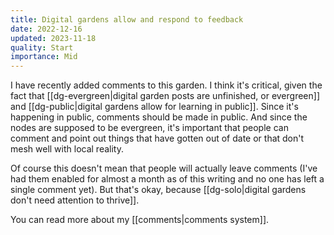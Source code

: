 ```yaml
---
title: Digital gardens allow and respond to feedback
date: 2022-12-16
updated: 2023-11-18
quality: Start
importance: Mid
---
```


I have recently added comments to this garden. I think it's critical, given the fact that [[dg-evergreen|digital garden posts are unfinished, or evergreen]] and [[dg-public|digital gardens allow for learning in public]]. Since it's happening in public, comments should be made in public. And since the nodes are supposed to be evergreen, it's important that people can comment and point out things that have gotten out of date or that don't mesh well with local reality.

Of course this doesn't mean that people will actually leave comments (I've had them enabled for almost a month as of this writing and no one has left a single comment yet). But that's okay, because [[dg-solo|digital gardens don't need attention to thrive]].

You can read more about my [[comments|comments system]].
